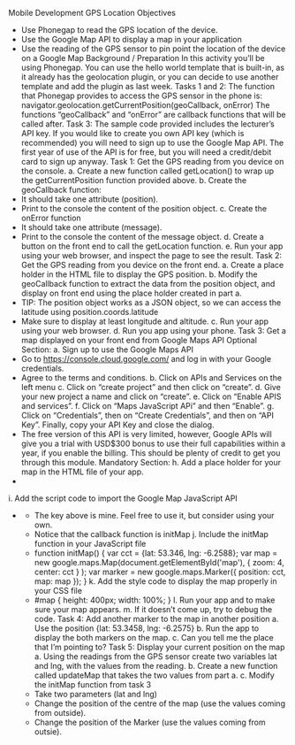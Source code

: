 Mobile Development
GPS Location
Objectives
- Use Phonegap to read the GPS location of the device.
- Use the Google Map API to display a map in your application
- Use the reading of the GPS sensor to pin point the location of the device on a Google Map
Background / Preparation
In this activity you’ll be using Phonegap. You can use the hello world template that is built-in, as it
already has the geolocation plugin, or you can decide to use another template and add the plugin as
last week.
Tasks 1 and 2:
The function that Phonegap provides to access the GPS sensor in the phone is:
navigator.geolocation.getCurrentPosition(geoCallback, onError)
The functions “geoCallback” and “onError” are callback functions that will be called after.
Task 3:
The sample code provided includes the lecturer’s API key. If you would like to create you own API
key (which is recommended) you will need to sign up to use the Google Map API. The first year of
use of the API is for free, but you will need a credit/debit card to sign up anyway.
Task 1: Get the GPS reading from you device on the console.
a. Create a new function called getLocation() to wrap up the getCurrentPosition function
provided above.
b. Create the geoCallback function:
- It should take one attribute (position).
- Print to the console the content of the position object.
c. Create the onError function
- It should take one attribute (message).
- Print to the console the content of the message object.
d. Create a button on the front end to call the getLocation function.
e. Run your app using your web browser, and inspect the page to see the result.
Task 2: Get the GPS reading from you device on the front end.
a. Create a place holder in the HTML file to display the GPS position.
b. Modify the geoCallback function to extract the data from the position object, and display on
front end using the place holder created in part a.
- TIP: The position object works as a JSON object, so we can access the latitude using
position.coords.latitude
- Make sure to display at least longitude and altitude.
c. Run your app using your web browser.
d. Run you app using your phone.
Task 3: Get a map displayed on your front end from Google Maps API
Optional Section:
a. Sign up to use the Google Maps API
- Go to https://console.cloud.google.com/ and log in with your Google credentials.
- Agree to the terms and conditions.
b. Click on APIs and Services on the left menu
c. Click on “create project” and then click on “create”.
d. Give your new project a name and click on “create”.
e. Click on “Enable APIS and services”.
f. Click on “Maps JavaScript APi” and then “Enable”.
g. Click on “Credentials”, then on “Create Credentials”, and then on “API Key”. Finally, copy
your API Key and close the dialog.
- The free version of this API is very limited, however, Google APIs will give you a trial
with USD$300 bonus to use their full capabilities within a year, if you enable the
billing. This should be plenty of credit to get you through this module.
Mandatory Section:
h. Add a place holder for your map in the HTML file of your app.
- <div id="map"></div>
i. Add the script code to import the Google Map JavaScript API
- <script
src="https://maps.googleapis.com/maps/api/js?key=AIzaSyAp
FPNQ2WxbEueUXMJBPHjLenlPnFo68ls&callback=initMap">
</script>
- The key above is mine. Feel free to use it, but consider using your own.
- Notice that the callback function is initMap
j. Include the initMap function in your JavaScript file
- function initMap() {
 var cct = {lat: 53.346, lng: -6.2588};
 var map = new
google.maps.Map(document.getElementById('map'),
{ zoom: 4,
 center: cct
 }
 );
 var marker = new google.maps.Marker({
 position: cct,
 map: map
 });
}
k. Add the style code to display the map properly in your CSS file
- #map {
 height: 400px;
 width: 100%;
}
l. Run your app and to make sure your map appears.
m. If it doesn’t come up, try to debug the code.
Task 4: Add another marker to the map in another position
a. Use the position {lat: 53.3458, lng: -6.2575}
b. Run the app to display the both markers on the map.
c. Can you tell me the place that I’m pointing to?
Task 5: Display your current position on the map
a. Using the readings from the GPS sensor create two variables lat and lng, with the values
from the reading.
b. Create a new function called updateMap that takes the two values from part a.
c. Modify the initMap function from task 3
- Take two parameters (lat and lng)
- Change the position of the centre of the map (use the values coming from outside).
- Change the position of the Marker (use the values coming from outsie).